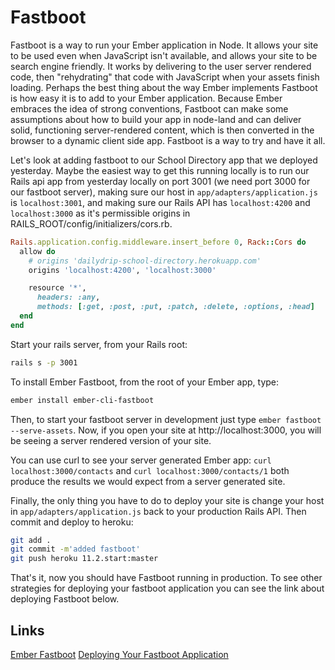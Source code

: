 # Fastboot

Fastboot is a way to run your Ember application in Node. It allows your site to be used even when JavaScript isn't available, and allows your site to be search engine friendly. It works by delivering to the user server rendered code, then "rehydrating" that code with JavaScript when your assets finish loading. Perhaps the best thing about the way Ember implements Fastboot is how easy it is to add to your Ember application. Because Ember embraces the idea of strong conventions, Fastboot can make some assumptions about how to build your app in node-land and can deliver solid, functioning server-rendered content, which is then converted in the browser to a dynamic client side app. Fastboot is a way to try and have it all.

Let's look at adding fastboot to our School Directory app that we deployed yesterday. Maybe the easiest way to get this running locally is to run our Rails api app from yesterday locally on port 3001 (we need port 3000 for our fastboot server), making sure our host in `app/adapters/application.js` is `localhost:3001`, and making sure our Rails API has `localhost:4200` and `localhost:3000` as it's permissible origins in RAILS_ROOT/config/initializers/cors.rb.

```ruby
Rails.application.config.middleware.insert_before 0, Rack::Cors do
  allow do
    # origins 'dailydrip-school-directory.herokuapp.com'
    origins 'localhost:4200', 'localhost:3000'

    resource '*',
      headers: :any,
      methods: [:get, :post, :put, :patch, :delete, :options, :head]
  end
end
```

Start your rails server, from your Rails root:

```sh
rails s -p 3001
```

To install Ember Fastboot, from the root of your Ember app, type:

```sh
ember install ember-cli-fastboot
```

Then, to start your fastboot server in development just type `ember fastboot --serve-assets`. Now, if you open your site at http://localhost:3000, you will be seeing a server rendered version of your site.

You can use curl to see your server generated Ember app: `curl localhost:3000/contacts` and `curl localhost:3000/contacts/1` both produce the results we would expect from a server generated site.

Finally, the only thing you have to do to deploy your site is change your host in `app/adapters/application.js` back to your production Rails API. Then commit and deploy to heroku:

```sh
git add .
git commit -m'added fastboot'
git push heroku 11.2.start:master
```

That's it, now you should have Fastboot running in production. To see other strategies for deploying your fastboot application you can see the link about deploying Fastboot below.

## Links

[Ember Fastboot](http://ember-fastboot.com/)
[Deploying Your Fastboot Application](http://ember-fastboot.com/docs/deploying)
